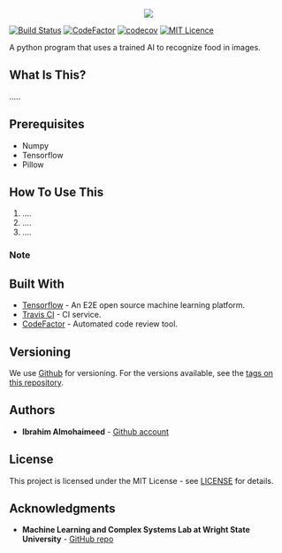 
<p align="center">
  <img src="https://i.ibb.co/5vrHn2B/i-Seefood-Readme.jpg">
</p>

[![Build Status](https://travis-ci.com/IbrahimNM/iSeefood.svg?token=Z7DztJ4D33ytYAbsRtvx&branch=master)](https://travis-ci.com/IbrahimNM/iSeefood) [![CodeFactor](https://www.codefactor.io/repository/github/ibrahimnm/iseefood/badge)](https://www.codefactor.io/repository/github/ibrahimnm/iseefood) [![codecov](https://codecov.io/gh/IbrahimNM/iSeefood/branch/master/graph/badge.svg?token=M1xWBWCg2X)](https://codecov.io/gh/IbrahimNM/iSeefood) [![MIT Licence](https://badges.frapsoft.com/os/mit/mit.svg?v=103)](https://opensource.org/licenses/mit-license.php)


A python program that uses a trained AI to recognize food in images. 

## What Is This?
  ..... 
## Prerequisites
  * Numpy
  * Tensorflow
  * Pillow 
## How To Use This
1. .... 
2. ....
3. ....

### Note

## Built With

* [Tensorflow](https://www.tensorflow.org/) - An E2E open source machine learning platform.
* [Travis CI](https://travis-ci.com/) - CI service.
* [CodeFactor](https://www.codefactor.io) - Automated code review tool.

## Versioning

We use [Github](https://github.com/) for versioning. For the versions available, see the [tags on this repository](https://github.com/IbrahimNM/BudgetOrganizer/tags).

## Authors

* **Ibrahim Almohaimeed** - [Github account](https://github.com/IbrahimNM)

## License

This project is licensed under the MIT License - see [LICENSE](LICENSE) for details.

## Acknowledgments
* **Machine Learning and Complex Systems Lab at Wright State University** - [GitHub repo](https://github.com/wsu-wacs/seefood)
# 
